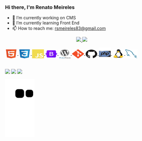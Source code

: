 ### Hi there, I'm Renato Meireles

- 🔭 I’m currently working on CMS
- 🌱 I’m currently learning Front End
- 📫 How to reach me: rsmeireles83@gmail.com

<div align="center">
  <a href="https://github.com/rsmeireles83">
  <img height="180em" src="https://github-readme-stats.vercel.app/api?username=rsmeireles83&show_icons=true&theme=onedark&include_all_commits=true&count_private=true"/>
  <img height="140em" src="https://github-readme-stats.vercel.app/api/top-langs/?username=rsmeireles83&layout=compact&langs_count=7&theme=onedark"/>
</div>
  
<div style="display: inline_block"><br>
  
  <img align="center" alt="rsmeireles-HTML" height="30" width="40" src="https://raw.githubusercontent.com/devicons/devicon/master/icons/html5/html5-original.svg">
  <img align="center" alt="rsmeireles-CSS" height="30" width="40" src="https://raw.githubusercontent.com/devicons/devicon/master/icons/css3/css3-original.svg">
   <img align="center" alt="rsmeireles-Js" height="30" width="40" src="https://raw.githubusercontent.com/devicons/devicon/master/icons/javascript/javascript-plain.svg">
  <img align="center" alt="rsmeireles-Bootstrap" height="30" width="40" src="https://raw.githubusercontent.com/devicons/devicon/master/icons/bootstrap/bootstrap-original.svg">
  <img align="center" alt="rsmeireles-Wordpress" height="30" width="40" src="https://raw.githubusercontent.com/devicons/devicon/master/icons/wordpress/wordpress-original.svg">
  <img align="center" alt="rsmeireles-Git" height="30" width="40" src="https://raw.githubusercontent.com/devicons/devicon/master/icons/git/git-original.svg">
  <img align="center" alt="rsmeireles-Github" height="30" width="40" src="https://raw.githubusercontent.com/devicons/devicon/master/icons/github/github-original.svg">
  <img align="center" alt="rsmeireles-Php" height="40" width="40" src="https://raw.githubusercontent.com/devicons/devicon/master/icons/php/php-original.svg">
  <img align="center" alt="rsmeireles-Linux" height="30" width="40" src="https://raw.githubusercontent.com/devicons/devicon/master/icons/linux/linux-original.svg">
  <img align="center" alt="rsmeireles-Mysql" height="30" width="40" src="https://raw.githubusercontent.com/devicons/devicon/master/icons/mysql/mysql-original.svg">
  
<!-- <img align="right" alt="rsmeireles-pic" height="150" style="border-radius:50px;" src="https://media.discordapp.net/attachments/639956127056134178/890373478988013628/Publicacoes_Instagram_1_1.png?width=676&height=676"> -->

</div> 
 
 ##
   
<div> 
   
  <a href="https://instagram.com/rsmeireles83" target="_blank"><img src="https://img.shields.io/badge/-Instagram-%23E4405F?style=for-the-badge&logo=instagram&logoColor=white" target="_blank"></a>
 	<a href = "mailto:rsmeireles83@gmail.com"><img src="https://img.shields.io/badge/-Gmail-%23333?style=for-the-badge&logo=gmail&logoColor=white" target="_blank"></a>
  <a href="https://www.linkedin.com/in/rsmeireles" target="_blank"><img src="https://img.shields.io/badge/-LinkedIn-%230077B5?style=for-the-badge&logo=linkedin&logoColor=white" target="_blank"></a> 
 
  ![Snake animation](https://github.com/rafaballerini/rafaballerini/blob/output/github-contribution-grid-snake.svg)
 
</div>

